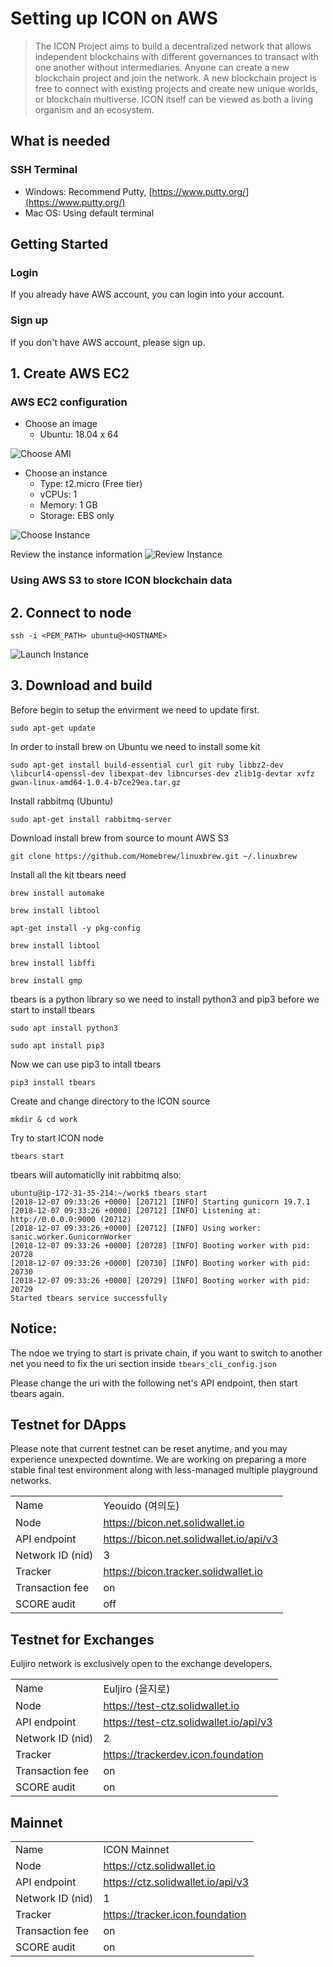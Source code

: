 # Setting up ICON on AWS

> The ICON Project aims to build a decentralized network that allows independent blockchains with different governances to transact with one another without intermediaries. Anyone can create a new blockchain project and join the network. A new blockchain project is free to connect with existing projects and create new unique worlds, or blockchain multiverse. ICON itself can be viewed as both a living organism and an ecosystem.


## What is needed

### SSH Terminal 
- Windows: Recommend Putty, [https://www.putty.org/](https://www.putty.org/)
- Mac OS: Using default terminal

## Getting Started

### Login
If you already have AWS account, you can login into your account.

### Sign up
If you don't have AWS account, please sign up.

## 1. Create AWS EC2

### AWS EC2 configuration
- Choose an image
    - Ubuntu: 18.04 x 64

![Choose AMI](https://s3.amazonaws.com/kaizen-images/github/aws_choose_ami.png)

- Choose an instance
    - Type: t2.micro (Free tier)
    - vCPUs: 1
    - Memory: 1 GB
    - Storage: EBS only

![Choose Instance](https://s3.amazonaws.com/kaizen-images/github/aws_choose_instance.png)

Review the instance information
![Review Instance](https://s3.amazonaws.com/kaizen-images/github/aws_review_instance.png)

### Using AWS S3 to store ICON blockchain data

## 2. Connect to node

```
ssh -i <PEM_PATH> ubuntu@<HOSTNAME>
```

![Launch Instance](https://s3.amazonaws.com/kaizen-images/github/aws_launch_instance.png)

## 3. Download and build

Before begin to setup the envirment we need to update first.
```
sudo apt-get update
```

In order to install brew on Ubuntu we need to install some kit 
```
sudo apt-get install build-essential curl git ruby libbz2-dev \libcurl4-openssl-dev libexpat-dev libncurses-dev zlib1g-devtar xvfz gwan-linux-amd64-1.0.4-b7ce29ea.tar.gz
```

Install rabbitmq (Ubuntu)

```
sudo apt-get install rabbitmq-server
```

Download install brew from source to mount AWS S3

```
git clone https://github.com/Homebrew/linuxbrew.git ~/.linuxbrew
```

Install all the kit tbears need
```
brew install automake
```

```
brew install libtool
```

```
apt-get install -y pkg-config
```

```
brew install libtool
```

```
brew install libffi
```

```
brew install gmp
```

tbears is a python library so we need to install python3 and pip3 before we start to install tbears

```
sudo apt install python3
```

```
sudo apt install pip3
```

Now we can use pip3 to intall tbears

```
pip3 install tbears
```



Create and change directory to the ICON source

```
mkdir & cd work
```

Try to start ICON node
```
tbears start
```

tbears will automaticlly init rabbitmq also:
```
ubuntu@ip-172-31-35-214:~/work$ tbears start
[2018-12-07 09:33:26 +0000] [20712] [INFO] Starting gunicorn 19.7.1
[2018-12-07 09:33:26 +0000] [20712] [INFO] Listening at: http://0.0.0.0:9000 (20712)
[2018-12-07 09:33:26 +0000] [20712] [INFO] Using worker: sanic.worker.GunicornWorker
[2018-12-07 09:33:26 +0000] [20728] [INFO] Booting worker with pid: 20728
[2018-12-07 09:33:26 +0000] [20730] [INFO] Booting worker with pid: 20730
[2018-12-07 09:33:26 +0000] [20729] [INFO] Booting worker with pid: 20729
Started tbears service successfully

```



## Notice:

The ndoe we trying to start is private chain, if you want to switch to another net you need to fix the uri section inside `tbears_cli_config.json`

Please change the uri with the following net's API endpoint, then start tbears again.

## Testnet for DApps

Please note that current testnet can be reset anytime, and you may experience unexpected downtime. We are working on preparing a more stable final test environment along with less-managed multiple playground networks.

|                  |                                         |
| ---------------- | --------------------------------------- |
| Name             | Yeouido (여의도)                        |
| Node             | https://bicon.net.solidwallet.io        |
| API endpoint     | https://bicon.net.solidwallet.io/api/v3 |
| Network ID (nid) | 3                                       |
| Tracker          | https://bicon.tracker.solidwallet.io    |
| Transaction fee  | on                                      |
| SCORE audit      | off                                     |


## Testnet for Exchanges

Euljiro network is exclusively open to the exchange developers.

|                  |                                        |
| ---------------- | -------------------------------------- |
| Name             | Euljiro (을지로)                       |
| Node             | https://test-ctz.solidwallet.io        |
| API endpoint     | https://test-ctz.solidwallet.io/api/v3 |
| Network ID (nid) | 2                                      |
| Tracker          | https://trackerdev.icon.foundation     |
| Transaction fee  | on                                     |
| SCORE audit      | on                                     |


## Mainnet

|                  |                                   |
| ---------------- | --------------------------------- |
| Name             | ICON Mainnet                      |
| Node             | https://ctz.solidwallet.io        |
| API endpoint     | https://ctz.solidwallet.io/api/v3 |
| Network ID (nid) | 1                                 |
| Tracker          | https://tracker.icon.foundation   |
| Transaction fee  | on                                |
| SCORE audit      | on                                |
